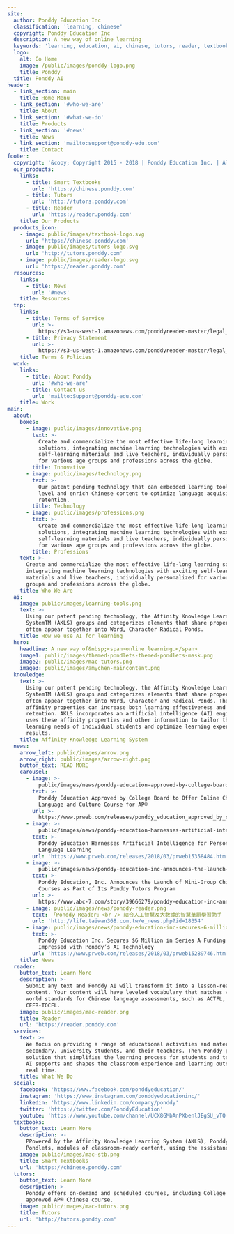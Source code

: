```yaml
---
site:
  author: Ponddy Education Inc
  classification: 'learning, chinese'
  copyright: Ponddy Education Inc
  description: A new way of online learning
  keywords: 'learning, education, ai, chinese, tutors, reader, textbook'
  logo:
    alt: Go Home
    image: /public/images/ponddy-logo.png
    title: Ponddy
  title: Ponddy AI
header:
  - link_section: main
    title: Home Menu
  - link_section: '#who-we-are'
    title: About
  - link_section: '#what-we-do'
    title: Products
  - link_section: '#news'
    title: News
  - link_section: 'mailto:support@ponddy-edu.com'
    title: Contact
footer:
  copyright: '&copy; Copyright 2015 - 2018 | Ponddy Education Inc. | All Rights Reserved'
  our_products:
    links:
      - title: Smart Textbooks
        url: 'https://chinese.ponddy.com'
      - title: Tutors
        url: 'http://tutors.ponddy.com'
      - title: Reader
        url: 'https://reader.ponddy.com'
    title: Our Products
  products_icon:
    - image: public/images/textbook-logo.svg
      url: 'https://chinese.ponddy.com'
    - image: public/images/tutors-logo.svg
      url: 'http://tutors.ponddy.com'
    - image: public/images/reader-logo.svg
      url: 'https://reader.ponddy.com'
  resources:
    links:
      - title: News
        url: '#news'
    title: Resources
  tnp:
    links:
      - title: Terms of Service
        url: >-
          https://s3-us-west-1.amazonaws.com/ponddyreader-master/legal_documents/terms.html
      - title: Privacy Statement
        url: >-
          https://s3-us-west-1.amazonaws.com/ponddyreader-master/legal_documents/privacy.html
    title: Terms & Policies
  work:
    links:
      - title: About Ponddy
        url: '#who-we-are'
      - title: Contact us
        url: 'mailto:Support@ponddy-edu.com'
    title: Work
main:
  about:
    boxes:
      - image: public/images/innovative.png
        text: >-
          Create and commercialize the most effective life-long learning
          solutions, integrating machine learning technologies with exciting
          self-learning materials and live teachers, individually personalized
          for various age groups and professions across the globe.
        title: Innovative
      - image: public/images/technology.png
        text: >-
          Our patent pending technology that can embedded learning tools which
          level and enrich Chinese content to optimize language acquisition and
          retention.
        title: Technology
      - image: public/images/professions.png
        text: >-
          Create and commercialize the most effective life-long learning
          solutions, integrating machine learning technologies with exciting
          self-learning materials and live teachers, individually personalized
          for various age groups and professions across the globe.
        title: Professions
    text: >-
      Create and commercialize the most effective life-long learning solutions,
      integrating machine learning technologies with exciting self-learning
      materials and live teachers, individually personalized for various age
      groups and professions across the globe.
    title: Who We Are
  ai:
    image: public/images/learning-tools.png
    text: >-
      Using our patent pending technology, the Affinity Knowledge Learning
      SystemTM (AKLS) groups and categorizes elements that share properties and
      often appear together into Word, Character Radical Ponds.
    title: How we use AI for learning
  hero:
    headline: A new way of&nbsp;<span>online learning.</span>
    image1: public/images/themed-pondlets-themed-pondlets-mask.png
    image2: public/images/mac-tutors.png
    image3: public/images/amychen-maincontent.png
  knowledge:
    text: >-
      Using our patent pending technology, the Affinity Knowledge Learning
      SystemTM (AKLS) groups and categorizes elements that share properties and
      often appear together into Word, Character and Radical Ponds. These
      affinity properties can increase both learning effectiveness and
      retention. AKLS incorporates an artificial intelligence (AI) engine that
      uses these affinity properties and other information to tailor the
      learning needs of individual students and optimize learning experience and
      results.
    title: Affinity Knowledge Learning System
  news:
    arrow_left: public/images/arrow.png
    arrow_right: public/images/arrow-right.png
    button_text: READ MORE
    carousel:
      - image: >-
          public/images/news/ponddy-education-approved-by-college-board-to-offer.png
        text: >-
          Ponddy Education Approved by College Board to Offer Online Chinese
          Language and Culture Course for AP®
        url: >-
          https://www.prweb.com/releases/ponddy_education_approved_by_college_board_to_offer_online_chinese_language_and_culture_course_for_ap/prweb15634924.htm
      - image: >-
          public/images/news/ponddy-education-harnesses-artificial-intelligence.png
        text: >-
          Ponddy Education Harnesses Artificial Intelligence for Personalized
          Language Learning
        url: 'https://www.prweb.com/releases/2018/03/prweb15358484.htm'
      - image: >-
          public/images/news/ponddy-education-inc-announces-the-launch-of-mini.png
        text: >-
          Ponddy Education, Inc. Announces the Launch of Mini-Group Chinese
          Courses as Part of Its Ponddy Tutors Program
        url: >-
          https://www.abc-7.com/story/39666279/ponddy-education-inc-announces-the-launch-of-mini-group-chinese-courses-as-part-of-its-ponddy-tutors-program
      - image: public/images/news/ponddy-reader.png
        text: 「Ponddy Reader」<br /> 結合人工智慧及大數據的智慧華語學習助手
        url: 'http://life.taiwan368.com.tw/e_news.php?id=18354'
      - image: public/images/news/ponddy-education-inc-secures-6-million.png
        text: >-
          Ponddy Education Inc. Secures $6 Million in Series A Funding Investors
          Impressed with Ponddy’s AI Technology
        url: 'https://www.prweb.com/releases/2018/03/prweb15289746.htm'
    title: News
  reader:
    button_text: Learn More
    description: >-
      Submit any text and Ponddy AI will transform it into a lesson-ready
      content. Your content will have leveled vocabulary that matches various
      world standards for Chinese language assessments, such as ACTFL, HSK,
      CEFR-TOCFL.
    image: public/images/mac-reader.png
    title: Reader
    url: 'https://reader.ponddy.com'
  services:
    text: >-
      We focus on providing a range of educational activities and material for
      secondary, university students, and their teachers. Then Ponddy provides a
      solution that simplifies the learning process for students and teachers.
      AI supports and shapes the classroom experience and learning outcomes in
      real time.
    title: What We Do
  social:
    facebook: 'https://www.facebook.com/ponddyeducation/'
    instagram: 'https://www.instagram.com/ponddyeducationinc/'
    linkedin: 'https://www.linkedin.com/company/ponddy'
    twitter: 'https://twitter.com/PonddyEducation'
    youtube: 'https://www.youtube.com/channel/UCX8GMbAnPXbenlJEgSU_vTQ'
  textbooks:
    button_text: Learn More
    description: >-
      PPowered by the Affinity Knowledge Learning System (AKLS), Ponddy creates
      Pondlets, modules of classroom-ready content, using the assistance of AI.
    image: public/images/mac-stb.png
    title: Smart Textbooks
    url: 'https://chinese.ponddy.com'
  tutors:
    button_text: Learn More
    description: >-
      Ponddy offers on-demand and scheduled courses, including College Board
      approved AP® Chinese course.
    image: public/images/mac-tutors.png
    title: Tutors
    url: 'http://tutors.ponddy.com'
---
```


